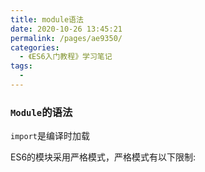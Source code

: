 ```yaml
---
title: module语法
date: 2020-10-26 13:45:21
permalink: /pages/ae9350/
categories:
  - 《ES6入门教程》学习笔记
tags:
  - 
---
```

### ```Module```的语法

```import```是编译时加载  

ES6的模块采用严格模式，严格模式有以下限制:  
